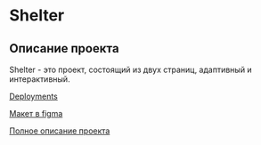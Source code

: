 # Shelter

## Описание проекта
Shelter - это проект, состоящий из двух страниц, адаптивный и интерактивный.

[Deployments](https://vitalyradionov.github.io/shelter/shelter/pages/main/)

[Макет в figma](https://www.figma.com/file/Yk6EnbY63FyG2PJTFkJDMh/shelter)

[Полное описание проекта](https://github.com/rolling-scopes-school/tasks/blob/master/tasks/shelter/shelter.md)
